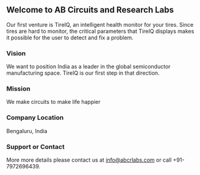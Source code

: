 ## Welcome to AB Circuits and Research Labs


Our first venture is TireIQ, an intelligent health monitor for your tires. Since tires are hard to monitor, the critical parameters that TireIQ displays makes it possible for the user to detect and fix a problem. 

### Vision
We want to position India as a leader in the global semiconductor manufacturing space. TireIQ is our first step in that direction.

### Mission
We make circuits to make life happier

### Company Location

Bengaluru, India

### Support or Contact

More more details please contact us at info@abcrlabs.com or call +91-7972696439.
